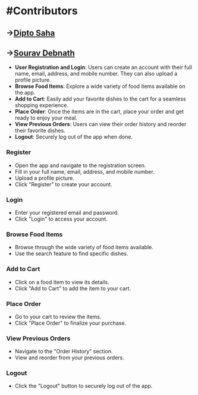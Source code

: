 <h1>#Contributors</h1>
<h2>-><a href="https://github.com/DsDipto7">Dipto Saha</a></h2>
<h2>-><a href="https://github.com/souravdebnath109">Sourav Debnath</a></h2>  

<ul>
  <li><strong>User Registration and Login</strong>: Users can create an account with their full name, email, address, and mobile number. They can also upload a profile picture.</li>
  <li><strong>Browse Food Items</strong>: Explore a wide variety of food items available on the app.</li>
  <li><strong>Add to Cart</strong>: Easily add your favorite dishes to the cart for a seamless shopping experience.</li>
  <li><strong>Place Order</strong>: Once the items are in the cart, place your order and get ready to enjoy your meal.</li>
  <li><strong>View Previous Orders</strong>: Users can view their order history and reorder their favorite dishes.</li>
  <li><strong>Logout</strong>: Securely log out of the app when done.</li>
</ul>

<h3>Register</h3>
<ul>
  <li>Open the app and navigate to the registration screen.</li>
  <li>Fill in your full name, email, address, and mobile number.</li>
  <li>Upload a profile picture.</li>
  <li>Click "Register" to create your account.</li>
</ul>

<h3>Login</h3>
<ul>
  <li>Enter your registered email and password.</li>
  <li>Click "Login" to access your account.</li>
</ul>

<h3>Browse Food Items</h3>
<ul>
  <li>Browse through the wide variety of food items available.</li>
  <li>Use the search feature to find specific dishes.</li>
</ul>

<h3>Add to Cart</h3>
<ul>
  <li>Click on a food item to view its details.</li>
  <li>Click "Add to Cart" to add the item to your cart.</li>
</ul>

<h3>Place Order</h3>
<ul>
  <li>Go to your cart to review the items.</li>
  <li>Click "Place Order" to finalize your purchase.</li>
</ul>

<h3>View Previous Orders</h3>
<ul>
  <li>Navigate to the "Order History" section.</li>
  <li>View and reorder from your previous orders.</li>
</ul>

<h3>Logout</h3>
<ul>
  <li>Click the "Logout" button to securely log out of the app.</li>
</ul>
